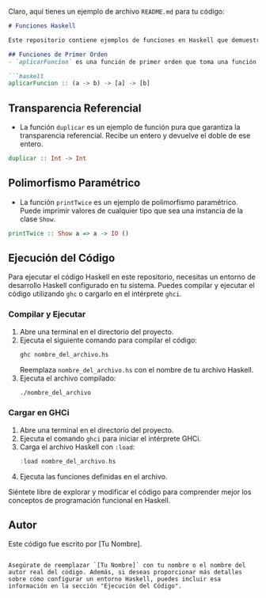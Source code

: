 Claro, aquí tienes un ejemplo de archivo `README.md` para tu código:

```markdown
# Funciones Haskell

Este repositorio contiene ejemplos de funciones en Haskell que demuestran conceptos fundamentales de la programación funcional. Cada función ilustra un concepto específico y se describe a continuación:

## Funciones de Primer Orden
- `aplicarFuncion` es una función de primer orden que toma una función `f` y una lista `[a]` como argumentos. Aplica la función `f` a cada elemento de la lista y devuelve una nueva lista con los resultados.

```haskell
aplicarFuncion :: (a -> b) -> [a] -> [b]
```

## Transparencia Referencial
- La función `duplicar` es un ejemplo de función pura que garantiza la transparencia referencial. Recibe un entero y devuelve el doble de ese entero.

```haskell
duplicar :: Int -> Int
```

## Polimorfismo Paramétrico
- La función `printTwice` es un ejemplo de polimorfismo paramétrico. Puede imprimir valores de cualquier tipo que sea una instancia de la clase `Show`.

```haskell
printTwice :: Show a => a -> IO ()
```

## Ejecución del Código
Para ejecutar el código Haskell en este repositorio, necesitas un entorno de desarrollo Haskell configurado en tu sistema. Puedes compilar y ejecutar el código utilizando `ghc` o cargarlo en el intérprete `ghci`.

### Compilar y Ejecutar
1. Abre una terminal en el directorio del proyecto.
2. Ejecuta el siguiente comando para compilar el código:
   ```bash
   ghc nombre_del_archivo.hs
   ```
   Reemplaza `nombre_del_archivo.hs` con el nombre de tu archivo Haskell.
3. Ejecuta el archivo compilado:
   ```bash
   ./nombre_del_archivo
   ```

### Cargar en GHCi
1. Abre una terminal en el directorio del proyecto.
2. Ejecuta el comando `ghci` para iniciar el intérprete GHCi.
3. Carga el archivo Haskell con `:load`:
   ```haskell
   :load nombre_del_archivo.hs
   ```
4. Ejecuta las funciones definidas en el archivo.

Siéntete libre de explorar y modificar el código para comprender mejor los conceptos de programación funcional en Haskell.

## Autor
Este código fue escrito por [Tu Nombre].

```

Asegúrate de reemplazar `[Tu Nombre]` con tu nombre o el nombre del autor real del código. Además, si deseas proporcionar más detalles sobre cómo configurar un entorno Haskell, puedes incluir esa información en la sección "Ejecución del Código".
